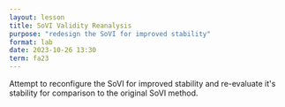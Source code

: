 ```yaml
---
layout: lesson
title: SoVI Validity Reanalysis
purpose: "redesign the SoVI for improved stability"
format: lab
date: 2023-10-26 13:30
term: fa23
---
```


Attempt to reconfigure the SoVI for improved stability and re-evaluate it's stability for comparison to the original SoVI method. 
